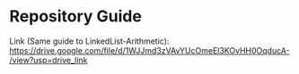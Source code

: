 # Repository Guide
Link (Same guide to LinkedList-Arithmetic): https://drive.google.com/file/d/1WJJmd3zVAvYUcOmeEl3KOvHH0OqducA-/view?usp=drive_link

